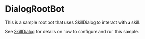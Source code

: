 # DialogRootBot

This is a sample root bot that uses SkillDialog to interact with a skill.

See [SkillDialog](../) for details on how to configure and run this sample.